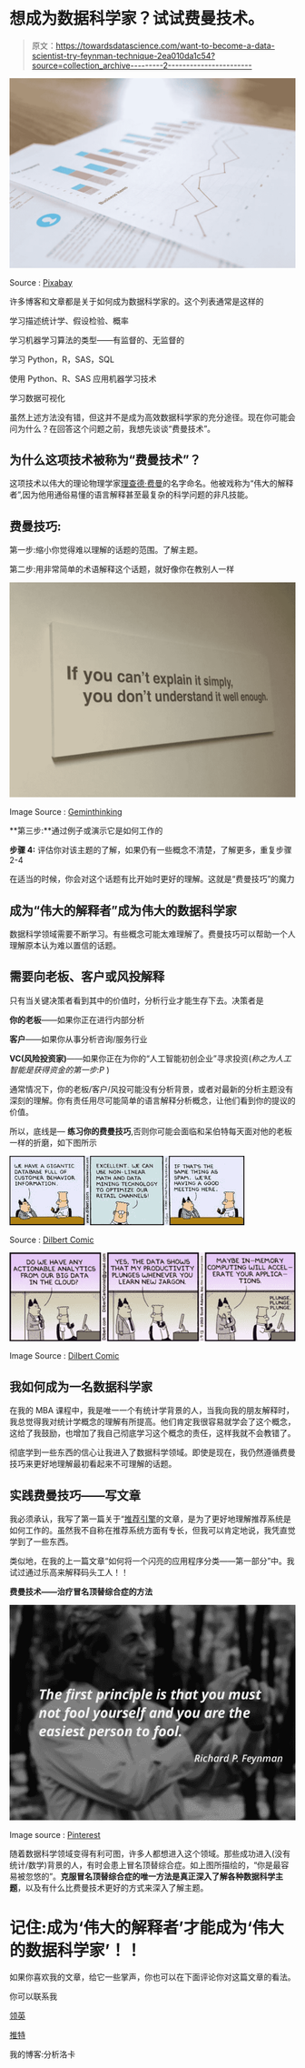 # 想成为数据科学家？试试费曼技术。

> 原文：<https://towardsdatascience.com/want-to-become-a-data-scientist-try-feynman-technique-2ea010da1c54?source=collection_archive---------2----------------------->

![](img/199ab7d2ef0314adab509274cd242879.png)

Source : [Pixabay](https://pixabay.com/en/financial-analytics-blur-business-2860753/)

许多博客和文章都是关于如何成为数据科学家的。这个列表通常是这样的

学习描述统计学、假设检验、概率

学习机器学习算法的类型——有监督的、无监督的

学习 Python，R，SAS，SQL

使用 Python、R、SAS 应用机器学习技术

学习数据可视化

虽然上述方法没有错，但这并不是成为高效数据科学家的充分途径。现在你可能会问为什么？在回答这个问题之前，我想先谈谈“费曼技术”。

## 为什么这项技术被称为“费曼技术”？

这项技术以伟大的理论物理学家[理查德·费曼](https://en.wikipedia.org/wiki/Richard_Feynman)的名字命名。他被戏称为“伟大的解释者”,因为他用通俗易懂的语言解释甚至最复杂的科学问题的非凡技能。

## **费曼技巧:**

第一步:缩小你觉得难以理解的话题的范围。了解主题。

第二步:用非常简单的术语解释这个话题，就好像你在教别人一样

![](img/745b0770205724fbdb932cf16729e414.png)

Image Source : [Geminthinking](https://geminithinking.wordpress.com/2014/10/02/if-you-cant-explain-it-simply-you-dont-understand-it-well-enough/)

**第三步:**通过例子或演示它是如何工作的

**步骤 4:** 评估你对该主题的了解，如果仍有一些概念不清楚，了解更多，重复步骤 2-4

在适当的时候，你会对这个话题有比开始时更好的理解。这就是“费曼技巧”的魔力

## **成为“伟大的解释者”成为伟大的数据科学家**

数据科学领域需要不断学习。有些概念可能太难理解了。费曼技巧可以帮助一个人理解原本认为难以置信的话题。

## **需要向老板、客户或风投解释**

只有当关键决策者看到其中的价值时，分析行业才能生存下去。决策者是

**你的老板**——如果你正在进行内部分析

**客户**——如果你从事分析咨询/服务行业

**VC(风险投资家)**——如果你正在为你的“人工智能初创企业”寻求投资(*称之为人工智能是获得资金的第一步:P* )

通常情况下，你的老板/客户/风投可能没有分析背景，或者对最新的分析主题没有深刻的理解。你有责任用尽可能简单的语言解释分析概念，让他们看到你的提议的价值。

所以，底线是— **练习你的费曼技巧**,否则你可能会面临和呆伯特每天面对他的老板一样的折磨，如下图所示

![](img/d0145bf84a092dec4087e99eedfc5633.png)

Source : [Dilbert Comic](http://dilbert.com/strip/2000-11-13)

![](img/b42394e5bc771484e021fe4967227c08.png)

Image Source : [Dilbert Comic](http://dilbert.com/strip/2013-01-09)

## **我如何成为一名数据科学家**

在我的 MBA 课程中，我是唯一一个有统计学背景的人，当我向我的朋友解释时，我总觉得我对统计学概念的理解有所提高。他们肯定我很容易就学会了这个概念，这给了我鼓励，也增加了我自己彻底学习这个概念的责任，这样我就不会教错了。

彻底学到一些东西的信心让我进入了数据科学领域。即使是现在，我仍然遵循费曼技巧来更好地理解最初看起来不可理解的话题。

## **实践费曼技巧——写文章**

我必须承认，我写了第一篇关于“[推荐引擎](/recommender-engine-under-the-hood-7869d5eab072)的文章，是为了更好地理解推荐系统是如何工作的。虽然我不自称在推荐系统方面有专长，但我可以肯定地说，我凭直觉学到了一些东西。

类似地，在我的上一篇文章“如何将一个闪亮的应用程序分类——第一部分”中。我试过通过乐高来解释码头工人！！

**费曼技术——治疗冒名顶替综合症的方法**

![](img/b2d204c6fce8957db534077cae4ccbf3.png)

Image source : [Pinterest](https://www.pinterest.com/pin/387731849148296241/)

随着数据科学领域变得有利可图，许多人都想进入这个领域。那些成功进入(没有统计/数学)背景的人，有时会患上冒名顶替综合症。如上图所描绘的，“你是最容易被忽悠的”。**克服冒名顶替综合症的唯一方法是真正深入了解各种数据科学主题**，以及有什么比费曼技术更好的方式来深入了解主题。

# **记住:成为‘伟大的解释者’才能成为‘伟大的数据科学家’！！**

如果你喜欢我的文章，给它一些掌声，你也可以在下面评论你对这篇文章的看法。

你可以联系我

[领英](http://www.linkedin.com/in/venkat-raman-Analytics)

[推特](https://twitter.com/venksaiyan)

我的博客:分析洛卡